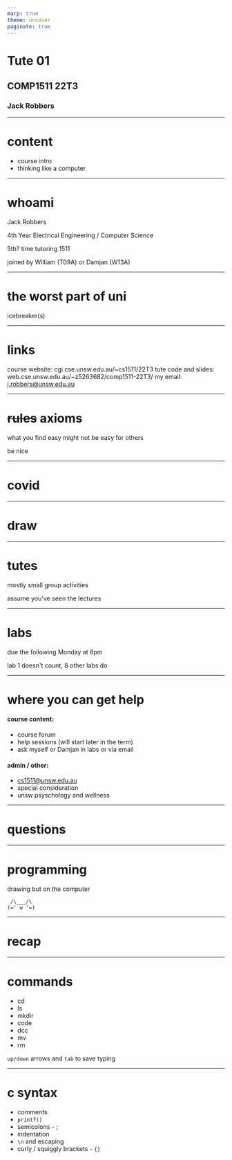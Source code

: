 ```yaml
---
marp: true
theme: uncover
paginate: true
---
```


# Tute 01 
## COMP1511 22T3
### Jack Robbers

---

# content

* course intro
* thinking like a computer

---

# whoami

Jack Robbers

4th Year Electrical Engineering / Computer Science

5th? time tutoring 1511

joined by William (T09A) or Damjan (W13A)

---

# the worst part of uni

icebreaker(s)

---

# links

course website: cgi.cse.unsw.edu.au/~cs1511/22T3
tute code and slides: web.cse.unsw.edu.au/~z5263682/comp1511-22T3/
my email: j.robbers@unsw.edu.au

---

# ~~rules~~ axioms

what you find easy might not be easy for others

be nice

---

# covid

---

# draw

---

# tutes

mostly small group activities

assume you've seen the lectures

---

# labs

due the following Monday at 8pm

lab 1 doesn't count, 8 other labs do


---

# where you can get help

#### course content:
* course forum
* help sessions (will start later in the term)
* ask myself or Damjan in labs or via email


#### admin / other: 
* cs1511@unsw.edu.au 
* special consideration
* unsw psyschology and wellness

---

# questions 

---

# programming

drawing but on the computer

```
 /\___/\
(=' w '=)
```

--- 

# recap

---

# commands

* cd
* ls
* mkdir
* code
* dcc
* mv
* rm

`up/down` arrows and `tab` to save typing

---

# c syntax

* comments
* `printf()`
* semicolons - ;
* indentation
* `\n` and escaping
* curly / squiggly brackets - `{}`

